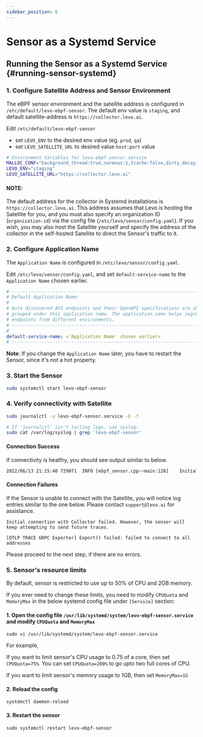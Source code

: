 ```yaml
---
sidebar_position: 6
---
```


# Sensor as a Systemd Service

## Running the Sensor as a Systemd Service {#running-sensor-systemd}


### 1. Configure Satellite Address and Sensor Environment
The eBPF sensor environment and the satellite address is configured in `/etc/default/levo-ebpf-sensor`.
The default env value is `staging`, and default satellite-address is `https://collector.levo.ai`.

Edit `/etc/default/levo-ebpf-sensor`
- set `LEVO_ENV` to the desired env value (eg. `prod`, `qa`)
- set `LEVO_SATELLITE_URL` to desired value `host:port` value

```bash
# Environment Variables for levo-ebpf-sensor.service
MALLOC_CONF="background_thread:true,narenas:1,tcache:false,dirty_decay_ms:0,muzzy_decay_ms:0,abort_conf:true"
LEVO_ENV="staging"
LEVO_SATELLITE_URL="https://collector.levo.ai"
```

#### NOTE:
The default address for the collector in Systemd installations is `https://collector.levo.ai`.
This address assumes that Levo is hosting the Satellite for you, and you must also specify an organization ID (`organization-id`) via the config file (`/etc/levo/sensor/config.yaml`).
If you wish, you may also host the Satellite yourself and specify the address of the collector in the self-hosted Satellite to direct the Sensor's traffic to it.

### 2. Configure Application Name
The `Application Name` is configured in `/etc/levo/sensor/config.yaml`.

Edit `/etc/levo/sensor/config.yaml`, and set `default-service-name` to the `Application Name` chosen earlier.

```yaml
# --------------------------------------------------------------------------------------------
# Default Application Name:
#
# Auto discovered API endpoints and their OpenAPI specifications are show in the API Catalog
# grouped under this application name. The application name helps segregate and group API
# endpoints from different environments.
# --------------------------------------------------------------------------------------------
#
default-service-name: <'Application Name' chosen earlier>
# --------------------------------------------------------------------------------------------
```

**Note**: If you change the `Application Name` later, you have to restart the Sensor, since it's not a hot property.

### 3. Start the Sensor
```bash
sudo systemctl start levo-ebpf-sensor
```

### 4. Verify connectivity with Satellite
```bash
sudo journalctl -u levo-ebpf-sensor.service -b -f

# If 'journalctl' isn't tailing logs, use syslog:
sudo cat /var/log/syslog | grep 'levo-ebpf-sensor'
```

#### Connection Success
If connectivity is healthy, you should see output similar to below.

```bash
2022/06/13 21:15:40 729071	INFO [ebpf_sensor.cpp->main:120]	Initial connection with Collector was successful.
```

#### Connection Failures
If the Sensor is unable to connect with the Satellite, you will notice log entries similar to the one below. Please contact `support@levo.ai` for assistance.

```
Initial connection with Collector failed. However, the sensor will keep attempting to send future traces.

[OTLP TRACE GRPC Exporter] Export() failed: failed to connect to all addresses
```

Please proceed to the next step, if there are no errors.


### 5. Sensor's resource limits
By default, sensor is restricted to use up to 50% of CPU and 2GB memory.

If you ever need to change these limits, you need to modify `CPUQuota` and `MemoryMax` in the below systemd config file under `[Service]` section:

#### 1. Open the config file `/usr/lib/systemd/system/levo-ebpf-sensor.service` and modify `CPUQuota` and `MemoryMax`

```
sudo vi /usr/lib/systemd/system/levo-ebpf-sensor.service
```
For example,

If you want to limit sensor's CPU usage to 0.75 of a core, then set `CPUQuota=75%`. You can set `CPUQuota=200%` to go upto two full cores of CPU.

If you want to limit sensor's memory usage to 1GB, then set `MemoryMax=1G`

#### 2. Reload the config

```
systemctl daemon-reload
```

#### 3. Restart the sensor

```
sudo systemctl restart levo-ebpf-sensor
```
